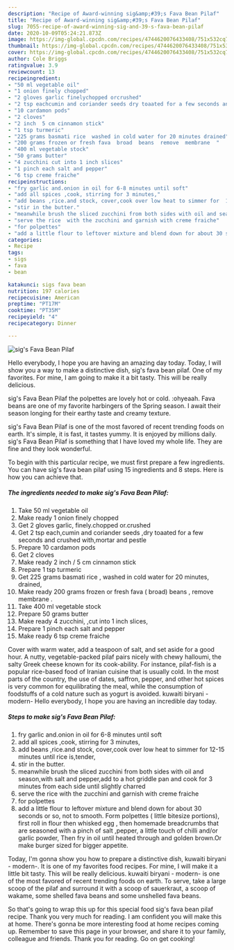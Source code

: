 ```yaml
---
description: "Recipe of Award-winning sig&amp;#39;s Fava Bean Pilaf"
title: "Recipe of Award-winning sig&amp;#39;s Fava Bean Pilaf"
slug: 7055-recipe-of-award-winning-sig-and-39-s-fava-bean-pilaf
date: 2020-10-09T05:24:21.873Z
image: https://img-global.cpcdn.com/recipes/4744620076433408/751x532cq70/sigs-fava-bean-pilaf-recipe-main-photo.jpg
thumbnail: https://img-global.cpcdn.com/recipes/4744620076433408/751x532cq70/sigs-fava-bean-pilaf-recipe-main-photo.jpg
cover: https://img-global.cpcdn.com/recipes/4744620076433408/751x532cq70/sigs-fava-bean-pilaf-recipe-main-photo.jpg
author: Cole Briggs
ratingvalue: 3.9
reviewcount: 13
recipeingredient:
- "50 ml vegetable oil"
- "1 onion finely chopped"
- "2 gloves garlic finelychopped orcrushed"
- "2 tsp eachcumin and coriander seeds dry toaated for a few seconds and crushed withmortar and pestle"
- "10 cardamon pods"
- "2 cloves"
- "2 inch  5 cm cinnamon stick"
- "1 tsp turmeric"
- "225 grams basmati rice  washed in cold water for 20 minutes drained"
- "200 grams frozen or fresh fava  broad  beans  remove  membrane  "
- "400 ml vegetable stock"
- "50 grams butter"
- "4 zucchini cut into 1 inch slices"
- "1 pinch each salt and pepper"
- "6 tsp creme fraiche"
recipeinstructions:
- "fry garlic and.onion in oil for 6-8 minutes until soft"
- "add all spices ,cook, stirring for 3 minutes,"
- "add beans ,rice.and stock, cover,cook over low heat to simmer for  12-15 minutes until rice is,tender,"
- "stir in the butter."
- "meanwhile brush the sliced zucchini from both sides with oil and season,with salt and pepper,add to a hot griddle pan and cook for 3 minutes from each side until slightly charred"
- "serve the rice  with the zucchini and garnish with creme fraiche"
- "for polpettes"
- "add a little flour to leftover mixture and blend down for about 30 seconds or so, not to smooth. Form polpettes ( little bitesize portions), first roll in flour then whisked egg , then homemade breadcrumbs that are seasoned with a pinch of salt ,pepper, a little touch of chilli and/or garlic powder, Then fry in oil until heated through and golden brown.Or make burger sized for bigger appetite."
categories:
- Recipe
tags:
- sigs
- fava
- bean

katakunci: sigs fava bean 
nutrition: 197 calories
recipecuisine: American
preptime: "PT17M"
cooktime: "PT35M"
recipeyield: "4"
recipecategory: Dinner

---
```



![sig&#39;s Fava Bean Pilaf](https://img-global.cpcdn.com/recipes/4744620076433408/751x532cq70/sigs-fava-bean-pilaf-recipe-main-photo.jpg)

Hello everybody, I hope you are having an amazing day today. Today, I will show you a way to make a distinctive dish, sig&#39;s fava bean pilaf. One of my favorites. For mine, I am going to make it a bit tasty. This will be really delicious.

sig&#39;s Fava Bean Pilaf the polpettes are lovely hot or cold. :ohyeaah. Fava beans are one of my favorite harbingers of the Spring season. I await their season longing for their earthy taste and creamy texture.

sig&#39;s Fava Bean Pilaf is one of the most favored of recent trending foods on earth. It's simple, it is fast, it tastes yummy. It is enjoyed by millions daily. sig&#39;s Fava Bean Pilaf is something that I have loved my whole life. They are fine and they look wonderful.


To begin with this particular recipe, we must first prepare a few ingredients. You can have sig&#39;s fava bean pilaf using 15 ingredients and 8 steps. Here is how you can achieve that.

<!--inarticleads1-->

##### The ingredients needed to make sig&#39;s Fava Bean Pilaf:

1. Take 50 ml vegetable oil
1. Make ready 1 onion finely chopped
1. Get 2 gloves garlic, finely.chopped or.crushed
1. Get 2 tsp each,cumin and coriander seeds ,dry toaated for a few seconds and crushed with,mortar and pestle
1. Prepare 10 cardamon pods
1. Get 2 cloves
1. Make ready 2 inch / 5 cm cinnamon stick
1. Prepare 1 tsp turmeric
1. Get 225 grams basmati rice , washed in cold water for 20 minutes, drained,
1. Make ready 200 grams frozen or fresh fava ( broad)  beans , remove  membrane  .
1. Take 400 ml vegetable stock
1. Prepare 50 grams butter
1. Make ready 4 zucchini, ,cut into 1 inch slices,
1. Prepare 1 pinch each salt and pepper
1. Make ready 6 tsp creme fraiche


Cover with warm water, add a teaspoon of salt, and set aside for a good hour. A nutty, vegetable-packed pilaf pairs nicely with chewy halloumi, the salty Greek cheese known for its cook-ability. For instance, pilaf-fish is a popular rice-based food of Iranian cuisine that is usually cold. In the most parts of the country, the use of dates, saffron, pepper, and other hot spices is very common for equilibrating the meal, while the consumption of foodstuffs of a cold nature such as yogurt is avoided. kuwaiti biryani - modern- Hello everybody, I hope you are having an incredible day today. 

<!--inarticleads2-->

##### Steps to make sig&#39;s Fava Bean Pilaf:

1. fry garlic and.onion in oil for 6-8 minutes until soft
1. add all spices ,cook, stirring for 3 minutes,
1. add beans ,rice.and stock, cover,cook over low heat to simmer for  12-15 minutes until rice is,tender,
1. stir in the butter.
1. meanwhile brush the sliced zucchini from both sides with oil and season,with salt and pepper,add to a hot griddle pan and cook for 3 minutes from each side until slightly charred
1. serve the rice  with the zucchini and garnish with creme fraiche
1. for polpettes
1. add a little flour to leftover mixture and blend down for about 30 seconds or so, not to smooth. Form polpettes ( little bitesize portions), first roll in flour then whisked egg , then homemade breadcrumbs that are seasoned with a pinch of salt ,pepper, a little touch of chilli and/or garlic powder, Then fry in oil until heated through and golden brown.Or make burger sized for bigger appetite.


Today, I&#39;m gonna show you how to prepare a distinctive dish, kuwaiti biryani - modern-. It is one of my favorites food recipes. For mine, I will make it a little bit tasty. This will be really delicious. kuwaiti biryani - modern- is one of the most favored of recent trending foods on earth. To serve, take a large scoop of the pilaf and surround it with a scoop of sauerkraut, a scoop of wakame, some shelled fava beans and some unshelled fava beans. 

So that's going to wrap this up for this special food sig&#39;s fava bean pilaf recipe. Thank you very much for reading. I am confident you will make this at home. There's gonna be more interesting food at home recipes coming up. Remember to save this page in your browser, and share it to your family, colleague and friends. Thank you for reading. Go on get cooking!
